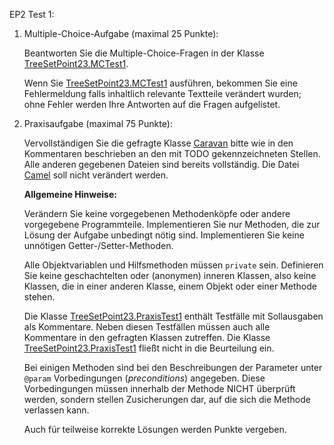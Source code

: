 EP2 Test 1:

1. Multiple-Choice-Aufgabe (maximal 25 Punkte):

    Beantworten Sie die Multiple-Choice-Fragen in der Klasse [TreeSetPoint23.MCTest1](src/MCTest1.java).

    Wenn Sie [TreeSetPoint23.MCTest1](src/MCTest1.java) ausführen, bekommen Sie eine Fehlermeldung falls inhaltlich 
    relevante Textteile verändert wurden; ohne Fehler werden Ihre Antworten auf die Fragen
    aufgelistet.

2. Praxisaufgabe (maximal 75 Punkte):
 
    Vervollständigen Sie die gefragte Klasse [Caravan](src/Caravan.java) bitte
    wie in den Kommentaren beschrieben an den mit TODO gekennzeichneten Stellen.
    Alle anderen gegebenen Dateien sind bereits vollständig. Die Datei [Camel](src/Camel.java)
    soll nicht verändert werden.

    **Allgemeine Hinweise:**

    Verändern Sie keine vorgegebenen Methodenköpfe oder andere vorgegebene Programmteile.
    Implementieren Sie nur Methoden, die zur Lösung der Aufgabe unbedingt nötig sind.
    Implementieren Sie keine unnötigen Getter-/Setter-Methoden.

    Alle Objektvariablen und Hilfsmethoden müssen `private` sein. Definieren Sie
    keine geschachtelten oder (anonymen) inneren Klassen, also keine Klassen, die in einer anderen
    Klasse, einem Objekt oder einer Methode stehen.

    Die Klasse [TreeSetPoint23.PraxisTest1](src/PraxisTest1.java) enthält Testfälle mit Sollausgaben als Kommentare.
    Neben diesen Testfällen müssen auch alle Kommentare in den gefragten Klassen zutreffen.
    Die Klasse [TreeSetPoint23.PraxisTest1](src/PraxisTest1.java) fließt nicht in die Beurteilung ein.

    Bei einigen Methoden sind bei den Beschreibungen der Parameter unter `@param` Vorbedingungen
    (_preconditions_) angegeben. Diese Vorbedingungen müssen innerhalb der Methode NICHT
    überprüft werden, sondern stellen Zusicherungen dar, auf die sich die Methode verlassen kann.

    Auch für teilweise korrekte Lösungen werden Punkte vergeben.
